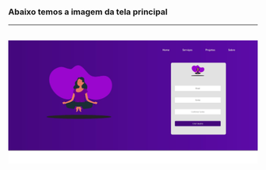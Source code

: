 <h3> Abaixo temos a imagem da tela principal </h3>

<hr>
<br>

<img src='./imagesFromGit/paginaInicial.jpg'>